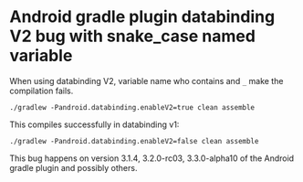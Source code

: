 Android gradle plugin databinding V2 bug with snake_case named variable
=======================================================================

When using databinding V2, variable name who contains and `_` make the compilation fails.

    ./gradlew -Pandroid.databinding.enableV2=true clean assemble

This compiles successfully in databinding v1:

    ./gradlew -Pandroid.databinding.enableV2=false clean assemble

This bug happens on version 3.1.4, 3.2.0-rc03, 3.3.0-alpha10 of the Android gradle plugin and possibly others.
